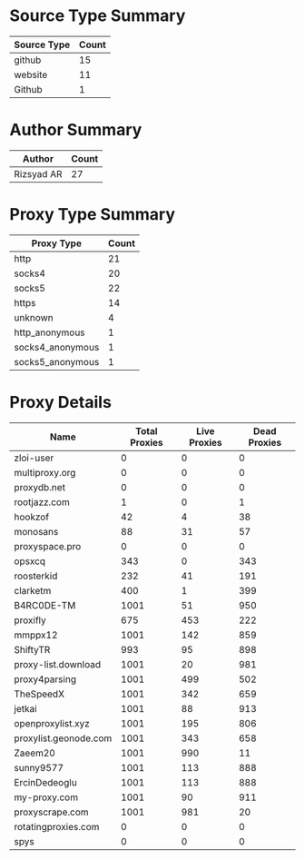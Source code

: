 # Source Type Summary

| Source Type | Count |
|-------------|-------|
| github | 15 |
| website | 11 |
| Github | 1 |


# Author Summary

| Author | Count |
|--------|-------|
| Rizsyad AR | 27 |


# Proxy Type Summary

| Proxy Type | Count |
|------------|-------|
| http | 21 |
| socks4 | 20 |
| socks5 | 22 |
| https | 14 |
| unknown | 4 |
| http_anonymous | 1 |
| socks4_anonymous | 1 |
| socks5_anonymous | 1 |


# Proxy Details

| Name | Total Proxies | Live Proxies | Dead Proxies |
|------|---------------|--------------|---------------|
| zloi-user | 0 | 0 | 0 |
| multiproxy.org | 0 | 0 | 0 |
| proxydb.net | 0 | 0 | 0 |
| rootjazz.com | 1 | 0 | 1 |
| hookzof | 42 | 4 | 38 |
| monosans | 88 | 31 | 57 |
| proxyspace.pro | 0 | 0 | 0 |
| opsxcq | 343 | 0 | 343 |
| roosterkid | 232 | 41 | 191 |
| clarketm | 400 | 1 | 399 |
| B4RC0DE-TM | 1001 | 51 | 950 |
| proxifly | 675 | 453 | 222 |
| mmppx12 | 1001 | 142 | 859 |
| ShiftyTR | 993 | 95 | 898 |
| proxy-list.download | 1001 | 20 | 981 |
| proxy4parsing | 1001 | 499 | 502 |
| TheSpeedX | 1001 | 342 | 659 |
| jetkai | 1001 | 88 | 913 |
| openproxylist.xyz | 1001 | 195 | 806 |
| proxylist.geonode.com | 1001 | 343 | 658 |
| Zaeem20 | 1001 | 990 | 11 |
| sunny9577 | 1001 | 113 | 888 |
| ErcinDedeoglu | 1001 | 113 | 888 |
| my-proxy.com | 1001 | 90 | 911 |
| proxyscrape.com | 1001 | 981 | 20 |
| rotatingproxies.com | 0 | 0 | 0 |
| spys | 0 | 0 | 0 |
